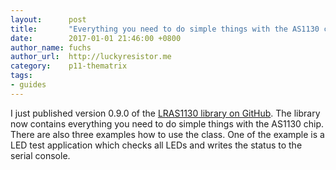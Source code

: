 ```yaml
---
layout:      post
title:       "Everything you need to do simple things with the AS1130 chip"
date:        2017-01-01 21:46:00 +0800
author_name: fuchs
author_url:  http://luckyresistor.me
category:    p11-thematrix
tags:
- guides
---
```


I just published version 0.9.0 of the [LRAS1130 library on GitHub][LRAS1130].
The library now contains everything you need to do simple things with the AS1130 chip. There are also three examples how to use the class. One of the example is a LED test application which checks all LEDs and writes the status to the serial console.

[LRAS1130]: https://github.com/LuckyResistor/LRAS1130
